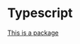 # Typescript

[This is a package](https://github.com/kataras/iris/tree/development/plugin/typescript)


